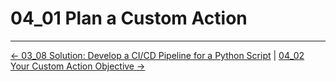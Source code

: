 # 04_01 Plan a Custom Action

<!-- FooterStart -->
---
[← 03_08 Solution: Develop a CI/CD Pipeline for a Python Script](../../ch3_developing_a_cicd_workflow/03_08_solution_develop_a_cicd_pipeline_for_a_python_script/README.md) | [04_02 Your Custom Action Objective →](../04_02_your_custom_action_objective/README.md)
<!-- FooterEnd -->
